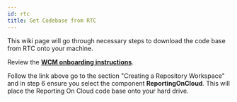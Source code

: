 ```yaml
---
id: rtc
title: Get Codebase from RTC
---
```

This wiki page will go through necessary steps to download the code base  from RTC onto your machine.


Review  the **[WCM onboarding instructions](https://w3-connections.ibm.com/wikis/home?lang=en-us#!/wiki/W5ee391b03445_49f2_9d54_a0d8a8181a8e/page/Onboarding%20PlanManagement%20with%20DevEnv?section=ii1)**.

Follow the link above go to the section "Creating a Repository Workspace" and in step 6 ensure you select the component __ReportingOnCloud__.  This will place the Reporting On Cloud code base onto your hard drive.
